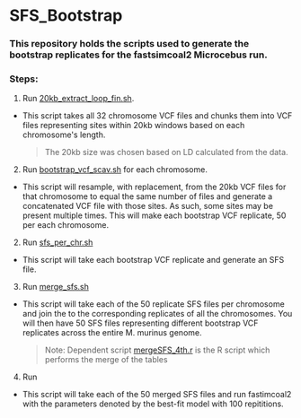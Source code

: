 # SFS_Bootstrap

### This repository holds the scripts used to generate the bootstrap replicates for the fastsimcoal2 Microcebus run.

### Steps:
1. Run [20kb_extract_loop_fin.sh](https://github.com/hkania/SFS_Bootstrap/blob/main/scripts/20kb_extract_loop_fin.sh).
  * This script takes all 32 chromosome VCF files and chunks them into VCF files representing sites within 20kb windows based on each chromosome's length.
    > The 20kb size was chosen based on LD calculated from the data.
2. Run [bootstrap_vcf_scav.sh](https://github.com/hkania/SFS_Bootstrap/blob/main/scripts/bootstrap_vcf_scav.sh) for each chromosome.
  * This script will resample, with replacement, from the 20kb VCF files for that chromosome to equal the same number of files and generate a concatenated VCF file with those sites. As such, some sites may be present multiple times. This will make each bootstrap VCF replicate, 50 per each chromosome.
2. Run [sfs_per_chr.sh](https://github.com/hkania/SFS_Bootstrap/blob/main/scripts/sfs_per_chr.sh)
  * This script will take each bootstrap VCF replicate and generate an SFS file.
3. Run [merge_sfs.sh](https://github.com/hkania/SFS_Bootstrap/blob/main/scripts/merge_sfs.sh)
  * This script will take each of the 50 replicate SFS files per chromosome and join the to the corresponding replicates of all the chromosomes. You will then have 50 SFS files representing different bootstrap VCF replicates across the entire M. murinus genome.
    > Note: Dependent script [mergeSFS_4th.r](https:/mergeSFS_4th.r/github.com/hkania/SFS_Bootstrap/blob/main/scripts/mergeSFS_4th.r) is the R script which performs the merge of the tables
4. Run
  * This script will take each of the 50 merged SFS files and run fastimcoal2 with the parameters denoted by the best-fit model with 100 repititions.
